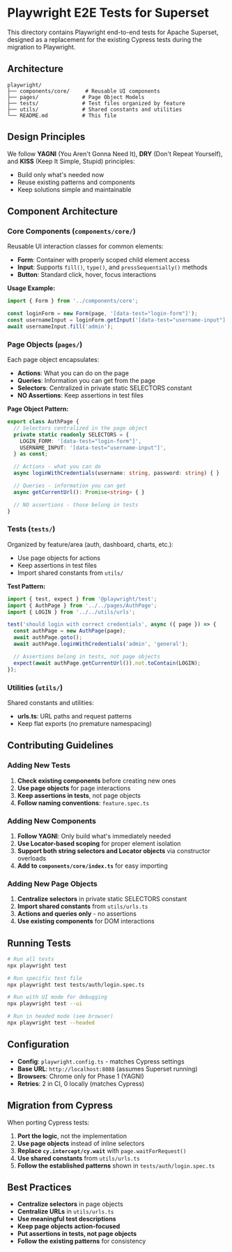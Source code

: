 <!--
Licensed to the Apache Software Foundation (ASF) under one
or more contributor license agreements.  See the NOTICE file
distributed with this work for additional information
regarding copyright ownership.  The ASF licenses this file
to you under the Apache License, Version 2.0 (the
"License"); you may not use this file except in compliance
with the License.  You may obtain a copy of the License at

  http://www.apache.org/licenses/LICENSE-2.0

Unless required by applicable law or agreed to in writing,
software distributed under the License is distributed on an
"AS IS" BASIS, WITHOUT WARRANTIES OR CONDITIONS OF ANY
KIND, either express or implied.  See the License for the
specific language governing permissions and limitations
under the License.
-->

# Playwright E2E Tests for Superset

This directory contains Playwright end-to-end tests for Apache Superset, designed as a replacement for the existing Cypress tests during the migration to Playwright.

## Architecture

```
playwright/
├── components/core/     # Reusable UI components
├── pages/              # Page Object Models  
├── tests/              # Test files organized by feature
├── utils/              # Shared constants and utilities
└── README.md           # This file
```

## Design Principles

We follow **YAGNI** (You Aren't Gonna Need It), **DRY** (Don't Repeat Yourself), and **KISS** (Keep It Simple, Stupid) principles:

- Build only what's needed now
- Reuse existing patterns and components
- Keep solutions simple and maintainable

## Component Architecture

### Core Components (`components/core/`)

Reusable UI interaction classes for common elements:

- **Form**: Container with properly scoped child element access
- **Input**: Supports `fill()`, `type()`, and `pressSequentially()` methods
- **Button**: Standard click, hover, focus interactions

**Usage Example:**
```typescript
import { Form } from '../components/core';

const loginForm = new Form(page, '[data-test="login-form"]');
const usernameInput = loginForm.getInput('[data-test="username-input"]');
await usernameInput.fill('admin');
```

### Page Objects (`pages/`)

Each page object encapsulates:
- **Actions**: What you can do on the page
- **Queries**: Information you can get from the page  
- **Selectors**: Centralized in private static SELECTORS constant
- **NO Assertions**: Keep assertions in test files

**Page Object Pattern:**
```typescript
export class AuthPage {
  // Selectors centralized in the page object
  private static readonly SELECTORS = {
    LOGIN_FORM: '[data-test="login-form"]',
    USERNAME_INPUT: '[data-test="username-input"]',
  } as const;

  // Actions - what you can do
  async loginWithCredentials(username: string, password: string) { }

  // Queries - information you can get  
  async getCurrentUrl(): Promise<string> { }

  // NO assertions - those belong in tests
}
```

### Tests (`tests/`)

Organized by feature/area (auth, dashboard, charts, etc.):
- Use page objects for actions
- Keep assertions in test files  
- Import shared constants from `utils/`

**Test Pattern:**
```typescript
import { test, expect } from '@playwright/test';
import { AuthPage } from '../../pages/AuthPage';
import { LOGIN } from '../../utils/urls';

test('should login with correct credentials', async ({ page }) => {
  const authPage = new AuthPage(page);
  await authPage.goto();
  await authPage.loginWithCredentials('admin', 'general');

  // Assertions belong in tests, not page objects
  expect(await authPage.getCurrentUrl()).not.toContain(LOGIN);
});
```

### Utilities (`utils/`)

Shared constants and utilities:
- **urls.ts**: URL paths and request patterns
- Keep flat exports (no premature namespacing)

## Contributing Guidelines

### Adding New Tests

1. **Check existing components** before creating new ones
2. **Use page objects** for page interactions  
3. **Keep assertions in tests**, not page objects
4. **Follow naming conventions**: `feature.spec.ts`

### Adding New Components

1. **Follow YAGNI**: Only build what's immediately needed
2. **Use Locator-based scoping** for proper element isolation
3. **Support both string selectors and Locator objects** via constructor overloads
4. **Add to `components/core/index.ts`** for easy importing

### Adding New Page Objects

1. **Centralize selectors** in private static SELECTORS constant
2. **Import shared constants** from `utils/urls.ts`
3. **Actions and queries only** - no assertions
4. **Use existing components** for DOM interactions

## Running Tests

```bash
# Run all tests
npx playwright test

# Run specific test file
npx playwright test tests/auth/login.spec.ts

# Run with UI mode for debugging
npx playwright test --ui

# Run in headed mode (see browser)
npx playwright test --headed
```

## Configuration

- **Config**: `playwright.config.ts` - matches Cypress settings
- **Base URL**: `http://localhost:8088` (assumes Superset running)
- **Browsers**: Chrome only for Phase 1 (YAGNI)
- **Retries**: 2 in CI, 0 locally (matches Cypress)

## Migration from Cypress

When porting Cypress tests:

1. **Port the logic**, not the implementation
2. **Use page objects** instead of inline selectors
3. **Replace `cy.intercept/cy.wait`** with `page.waitForRequest()`
4. **Use shared constants** from `utils/urls.ts`
5. **Follow the established patterns** shown in `tests/auth/login.spec.ts`

## Best Practices

- **Centralize selectors** in page objects
- **Centralize URLs** in `utils/urls.ts`  
- **Use meaningful test descriptions**
- **Keep page objects action-focused**
- **Put assertions in tests, not page objects**
- **Follow the existing patterns** for consistency
